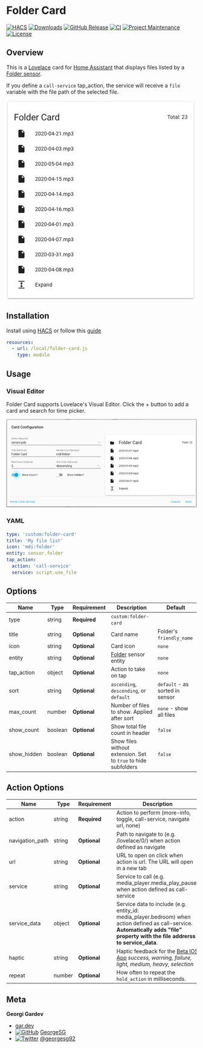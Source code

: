 # Folder Card

[![HACS][hacs-shield]][hacs-link]
[![Downloads][downloads-shield]][downloads-link]
[![GitHub Release][releases-shield]][releases-link]
[![CI][ci-shield]][ci-link]
[![Project Maintenance][maintenance-shield]][maintenance-link]
[![License][license-shield]][license-link]

## Overview

This is a [Lovelace](https://www.home-assistant.io/lovelace) card for [Home Assistant](https://www.home-assistant.io/) that displays files listed by a [Folder sensor](https://www.home-assistant.io/integrations/folder/).

If you define a `call-service` tap_action, the service will receive a `file` variable with the file path of the selected file.

![example](https://raw.githubusercontent.com/GeorgeSG/lovelace-folder-card/master/examples/example.png)

## Installation

Install using [HACS](https://hacs.xyz) or follow this [guide](https://github.com/thomasloven/hass-config/wiki/Lovelace-Plugins)

```yaml
resources:
  - url: /local/folder-card.js
    type: module
```

## Usage


### Visual Editor

Folder Card supports Lovelace's Visual Editor. Click the + button to add a card and search for time picker.

![Visual Editor](https://raw.githubusercontent.com/GeorgeSG/lovelace-folder-card/master/examples/visual_editor.png)

### YAML

```yaml
type: 'custom:folder-card'
title: 'My file list'
icon: 'mdi:folder'
entity: sensor.folder
tap_action:
  action: 'call-service'
  service: script.use_file
```

## Options

| Name        | Type    | Requirement  | Description                                                                | Default                         |
| ----------- | ------- | ------------ | -------------------------------------------------------------------------- | ------------------------------- |
| type        | string  | **Required** | `custom:folder-card`                                                       |                                 |
| title       | string  | **Optional** | Card name                                                                  | Folder's `friendly_name`        |
| icon        | string  | **Optional** | Card icon                                                                  | `none`                          |
| entity      | string  | **Optional** | [Folder](https://www.home-assistant.io/integrations/folder/) sensor entity | `none`                          |
| tap_action  | object  | **Optional** | Action to take on tap                                                      | `none`                          |
| sort        | string  | **Optional** | `ascending`, `descending`, or `default`                                    | `default` - as sorted in sensor |
| max_count   | number  | **Optional** | Number of files to show. Applied after sort                                | `none` - show all files         |
| show_count  | boolean | **Optional** | Show total file count in header                                            | `false`                         |
| show_hidden | boolean | **Optional** | Show files without extension. Set to `true` to hide subfolders             | `false`                         |

## Action Options

| Name            | Type   | Requirement  | Description                                                                                                                                                                        | Default |
| --------------- | ------ | ------------ | ---------------------------------------------------------------------------------------------------------------------------------------------------------------------------------- | ------- |
| action          | string | **Required** | Action to perform (more-info, toggle, call-service, navigate url, none)                                                                                                            | `none`  |
| navigation_path | string | **Optional** | Path to navigate to (e.g. /lovelace/0/) when action defined as navigate                                                                                                            | `none`  |
| url             | string | **Optional** | URL to open on click when action is url. The URL will open in a new tab                                                                                                            | `none`  |
| service         | string | **Optional** | Service to call (e.g. media_player.media_play_pause) when action defined as call-service                                                                                           | `none`  |
| service_data    | object | **Optional** | Service data to include (e.g. entity_id: media_player.bedroom) when action defined as call-service. **Automatically adds "file" property with the file addrerss to service_data**. | `none`  |
| haptic          | string | **Optional** | Haptic feedback for the [Beta IOS App](http://home-assistant.io/ios/beta) _success, warning, failure, light, medium, heavy, selection_                                             | `none`  |
| repeat          | number | **Optional** | How often to repeat the `hold_action` in milliseconds.                                                                                                                             | `none`  |

## Meta

**Georgi Gardev**

- [gar.dev](https://gar.dev)
- [![GitHub][github-icon]][github-link] [GeorgeSG][github-link]
- [![Twitter][twitter-icon]][twitter-link] [@georgesg92][twitter-link]

[hacs-shield]: https://img.shields.io/badge/HACS-Default-brightgreen.svg
[hacs-link]: https://github.com/custom-components/hacs
[downloads-shield]: https://img.shields.io/github/downloads/GeorgeSG/lovelace-folder-card/latest/total?color=brightgreen&logo=github
[downloads-link]: https://github.com/GeorgeSG/lovelace-folder-card/releases
[releases-shield]: https://img.shields.io/github/release/GeorgeSG/lovelace-folder-card.svg
[releases-link]: https://github.com/GeorgeSG/lovelace-folder-card/releases
[ci-shield]: https://img.shields.io/github/workflow/status/GeorgeSG/lovelace-folder-card/CI?label=CI&logo=github&
[ci-link]: https://github.com/GeorgeSG/lovelace-folder-card/actions?query=workflow%3ACI
[maintenance-shield]: https://img.shields.io/maintenance/yes/2020.svg
[maintenance-link]: https://github.com/GeorgeSG/lovelace-folder-card
[license-shield]: https://img.shields.io/github/license/GeorgeSG/lovelace-folder-card?color=brightgreen
[license-link]: https://github.com/GeorgeSG/lovelace-folder-card/blob/master/LICENSE
[github-icon]: http://i.imgur.com/9I6NRUm.png
[github-link]: https://github.com/GeorgeSG/
[twitter-icon]: http://i.imgur.com/wWzX9uB.png
[twitter-link]: https://twitter.com/georgesg92
